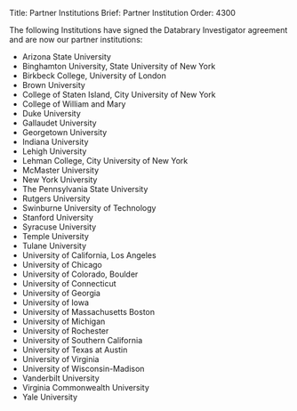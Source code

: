 Title: Partner Institutions
Brief: Partner Institution
Order: 4300

The following Institutions have signed the Databrary Investigator agreement and are now our partner institutions:

* Arizona State University
* Binghamton University, State University of New York
* Birkbeck College, University of London
* Brown University
* College of Staten Island, City University of New York
* College of William and Mary
* Duke University
* Gallaudet University
* Georgetown University
* Indiana University
* Lehigh University
* Lehman College, City University of New York
* McMaster University
* New York University
* The Pennsylvania State University
* Rutgers University
* Swinburne University of Technology
* Stanford University
* Syracuse University
* Temple University
* Tulane University
* University of California, Los Angeles
* University of Chicago
* University of Colorado, Boulder
* University of Connecticut
* University of Georgia
* University of Iowa
* University of Massachusetts Boston
* University of Michigan 
* University of Rochester
* University of Southern California
* University of Texas at Austin
* University of Virginia
* University of Wisconsin-Madison
* Vanderbilt University
* Virginia Commonwealth University
* Yale University 
